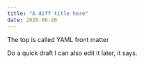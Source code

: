 ```yaml
---
title: "A diff title here"
date: 2020-06-26
---
```

The top is called YAML front matter

Do a quick draft
I can also edit it later, it says.
